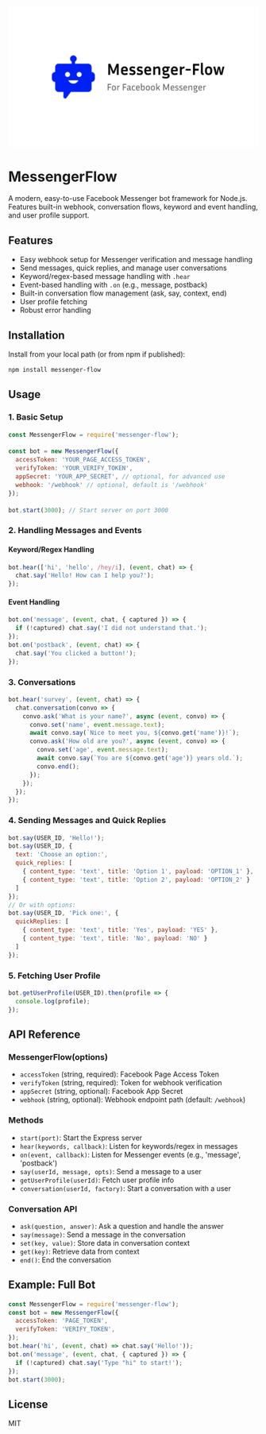 <p align="center">
  <img src="logo.png" alt="MessengerFlow Logo" width="1200"  />
</p>

# MessengerFlow

A modern, easy-to-use Facebook Messenger bot framework for Node.js. Features built-in webhook, conversation flows, keyword and event handling, and user profile support.

## Features
- Easy webhook setup for Messenger verification and message handling
- Send messages, quick replies, and manage user conversations
- Keyword/regex-based message handling with `.hear`
- Event-based handling with `.on` (e.g., message, postback)
- Built-in conversation flow management (ask, say, context, end)
- User profile fetching
- Robust error handling

## Installation

Install from your local path (or from npm if published):

```sh
npm install messenger-flow
```

## Usage

### 1. Basic Setup

```js
const MessengerFlow = require('messenger-flow');

const bot = new MessengerFlow({
  accessToken: 'YOUR_PAGE_ACCESS_TOKEN',
  verifyToken: 'YOUR_VERIFY_TOKEN',
  appSecret: 'YOUR_APP_SECRET', // optional, for advanced use
  webhook: '/webhook' // optional, default is '/webhook'
});

bot.start(3000); // Start server on port 3000
```

### 2. Handling Messages and Events

#### Keyword/Regex Handling
```js
bot.hear(['hi', 'hello', /hey/i], (event, chat) => {
  chat.say('Hello! How can I help you?');
});
```

#### Event Handling
```js
bot.on('message', (event, chat, { captured }) => {
  if (!captured) chat.say('I did not understand that.');
});
bot.on('postback', (event, chat) => {
  chat.say('You clicked a button!');
});
```

### 3. Conversations

```js
bot.hear('survey', (event, chat) => {
  chat.conversation(convo => {
    convo.ask('What is your name?', async (event, convo) => {
      convo.set('name', event.message.text);
      await convo.say(`Nice to meet you, ${convo.get('name')}!`);
      convo.ask('How old are you?', async (event, convo) => {
        convo.set('age', event.message.text);
        await convo.say(`You are ${convo.get('age')} years old.`);
        convo.end();
      });
    });
  });
});
```

### 4. Sending Messages and Quick Replies

```js
bot.say(USER_ID, 'Hello!');
bot.say(USER_ID, {
  text: 'Choose an option:',
  quick_replies: [
    { content_type: 'text', title: 'Option 1', payload: 'OPTION_1' },
    { content_type: 'text', title: 'Option 2', payload: 'OPTION_2' }
  ]
});
// Or with options:
bot.say(USER_ID, 'Pick one:', {
  quickReplies: [
    { content_type: 'text', title: 'Yes', payload: 'YES' },
    { content_type: 'text', title: 'No', payload: 'NO' }
  ]
});
```

### 5. Fetching User Profile

```js
bot.getUserProfile(USER_ID).then(profile => {
  console.log(profile);
});
```

## API Reference

### MessengerFlow(options)
- `accessToken` (string, required): Facebook Page Access Token
- `verifyToken` (string, required): Token for webhook verification
- `appSecret` (string, optional): Facebook App Secret
- `webhook` (string, optional): Webhook endpoint path (default: `/webhook`)

### Methods
- `start(port)`: Start the Express server
- `hear(keywords, callback)`: Listen for keywords/regex in messages
- `on(event, callback)`: Listen for Messenger events (e.g., 'message', 'postback')
- `say(userId, message, opts)`: Send a message to a user
- `getUserProfile(userId)`: Fetch user profile info
- `conversation(userId, factory)`: Start a conversation with a user

### Conversation API
- `ask(question, answer)`: Ask a question and handle the answer
- `say(message)`: Send a message in the conversation
- `set(key, value)`: Store data in conversation context
- `get(key)`: Retrieve data from context
- `end()`: End the conversation

## Example: Full Bot

```js
const MessengerFlow = require('messenger-flow');
const bot = new MessengerFlow({
  accessToken: 'PAGE_TOKEN',
  verifyToken: 'VERIFY_TOKEN',
});
bot.hear('hi', (event, chat) => chat.say('Hello!'));
bot.on('message', (event, chat, { captured }) => {
  if (!captured) chat.say('Type "hi" to start!');
});
bot.start(3000);
```

## License

MIT

